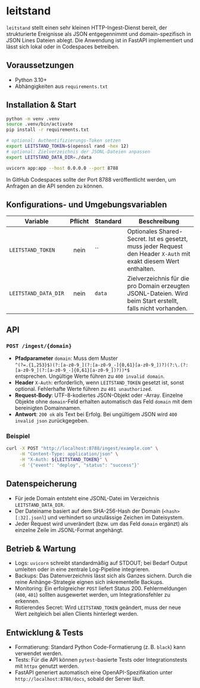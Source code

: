 # leitstand

`leitstand` stellt einen sehr kleinen HTTP-Ingest-Dienst bereit, der strukturierte Ereignisse
als JSON entgegennimmt und domain-spezifisch in JSON Lines Dateien ablegt. Die Anwendung ist in
FastAPI implementiert und lässt sich lokal oder in Codespaces betreiben.

## Voraussetzungen
* Python 3.10+
* Abhängigkeiten aus `requirements.txt`

## Installation & Start
```bash
python -m venv .venv
source .venv/bin/activate
pip install -r requirements.txt

# optional: Authentifizierungs-Token setzen
export LEITSTAND_TOKEN=$(openssl rand -hex 12)
# optional: Zielverzeichnis der JSONL-Dateien anpassen
export LEITSTAND_DATA_DIR=./data

uvicorn app:app --host 0.0.0.0 --port 8788
```

In GitHub Codespaces sollte der Port 8788 veröffentlicht werden, um Anfragen an die API senden zu können.

## Konfigurations- und Umgebungsvariablen
| Variable               | Pflicht | Standard | Beschreibung |
|------------------------|:-------:|----------|--------------|
| `LEITSTAND_TOKEN`      | nein    | ``       | Optionales Shared-Secret. Ist es gesetzt, muss jeder Request den Header `X-Auth` mit exakt diesem Wert enthalten. |
| `LEITSTAND_DATA_DIR`   | nein    | `data`   | Zielverzeichnis für die pro Domain erzeugten JSONL-Dateien. Wird beim Start erstellt, falls nicht vorhanden. |

## API
### `POST /ingest/{domain}`
* **Pfadparameter** `domain`: Muss dem Muster  
  `^(?=.{1,253}$)(?:[a-z0-9_](?:[a-z0-9_-]{0,61}[a-z0-9_])?)(?:\.(?:[a-z0-9_](?:[a-z0-9_-]{0,61}[a-z0-9_])?))*$`  
  entsprechen. Ungültige Werte führen zu `400 invalid domain`.
* **Header** `X-Auth`: erforderlich, wenn `LEITSTAND_TOKEN` gesetzt ist, sonst optional. Fehlerhafte Werte führen zu `401 unauthorized`.
* **Request-Body**: UTF-8-kodiertes JSON-Objekt oder -Array. Einzelne Objekte ohne `domain`-Feld erhalten automatisch das Feld `domain` mit dem bereinigten Domainnamen.
* **Antwort**: `200 ok` als Text bei Erfolg. Bei ungültigem JSON wird `400 invalid json` zurückgegeben.

### Beispiel
```bash
curl -X POST "http://localhost:8788/ingest/example.com" \
     -H "Content-Type: application/json" \
     -H "X-Auth: ${LEITSTAND_TOKEN}" \
     -d '{"event": "deploy", "status": "success"}'
```

## Datenspeicherung
* Für jede Domain entsteht eine JSONL-Datei im Verzeichnis `LEITSTAND_DATA_DIR`.
* Der Dateiname basiert auf dem SHA-256-Hash der Domain (`<hash>[:32].jsonl`) und verhindert so unzulässige Zeichen im Dateisystem.
* Jeder Request wird unverändert (bzw. um das Feld `domain` ergänzt) als einzelne Zeile im JSONL-Format angehängt.

## Betrieb & Wartung
* Logs: `uvicorn` schreibt standardmäßig auf STDOUT; bei Bedarf Output umleiten oder in eine zentrale Log-Pipeline integrieren.
* Backups: Das Datenverzeichnis lässt sich als Ganzes sichern. Durch die reine Anhänge-Strategie eignen sich inkrementelle Backups.
* Monitoring: Ein erfolgreicher `POST` liefert Status 200. Fehlermeldungen (`400`, `401`) sollten ausgewertet werden, um Integrationsfehler zu erkennen.
* Rotierendes Secret: Wird `LEITSTAND_TOKEN` geändert, muss der neue Wert zeitgleich bei allen Clients hinterlegt werden.

## Entwicklung & Tests
* Formatierung: Standard Python Code-Formatierung (z. B. `black`) kann verwendet werden.
* Tests: Für die API können `pytest`-basierte Tests oder Integrationstests mit `httpx` genutzt werden.
* FastAPI generiert automatisch eine OpenAPI-Spezifikation unter `http://localhost:8788/docs`, sobald der Server läuft.
